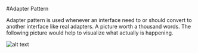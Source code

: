 #Adapter Pattern

Adapter pattern is used whenever an interface need to or should convert to another interface like real adapters.
A picture worth a thousand words. The following picture would help to visualize what actually is happening.

![alt text](https://github.com/shadhin/OOD/resource/images/adapterPattern.png "")